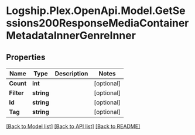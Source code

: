 # Logship.Plex.OpenApi.Model.GetSessions200ResponseMediaContainerMetadataInnerGenreInner

## Properties

Name | Type | Description | Notes
------------ | ------------- | ------------- | -------------
**Count** | **int** |  | [optional] 
**Filter** | **string** |  | [optional] 
**Id** | **string** |  | [optional] 
**Tag** | **string** |  | [optional] 

[[Back to Model list]](../../README.md#documentation-for-models) [[Back to API list]](../../README.md#documentation-for-api-endpoints) [[Back to README]](../../README.md)

